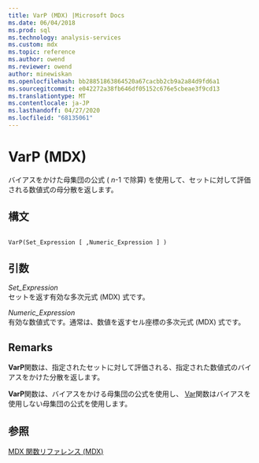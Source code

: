 ```yaml
---
title: VarP (MDX) |Microsoft Docs
ms.date: 06/04/2018
ms.prod: sql
ms.technology: analysis-services
ms.custom: mdx
ms.topic: reference
ms.author: owend
ms.reviewer: owend
author: minewiskan
ms.openlocfilehash: bb28851863864520a67cacbb2cb9a2a84d9fd6a1
ms.sourcegitcommit: e042272a38fb646df05152c676e5cbeae3f9cd13
ms.translationtype: MT
ms.contentlocale: ja-JP
ms.lasthandoff: 04/27/2020
ms.locfileid: "68135061"
---
```

# <a name="varp-mdx"></a>VarP (MDX)


  バイアスをかけた母集団の公式 ( *n*-1 で除算) を使用して、セットに対して評価される数値式の母分散を返します。  
  
## <a name="syntax"></a>構文  
  
```  
  
VarP(Set_Expression [ ,Numeric_Expression ] )  
```  
  
## <a name="arguments"></a>引数  
 *Set_Expression*  
 セットを返す有効な多次元式 (MDX) 式です。  
  
 *Numeric_Expression*  
 有効な数値式です。通常は、数値を返すセル座標の多次元式 (MDX) 式です。  
  
## <a name="remarks"></a>Remarks  
 **VarP**関数は、指定されたセットに対して評価される、指定された数値式のバイアスをかけた分散を返します。  
  
 **VarP**関数は、バイアスをかける母集団の公式を使用し、 [Var](../mdx/var-mdx.md)関数はバイアスを使用しない母集団の公式を使用します。  
  
## <a name="see-also"></a>参照  
 [MDX 関数リファレンス &#40;MDX&#41;](../mdx/mdx-function-reference-mdx.md)  
  
  
